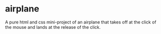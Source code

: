 # airplane
A pure html and css mini-project of an airplane that takes off at the click of the mouse and lands at the release of the click.
